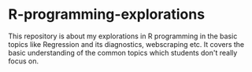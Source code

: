 # R-programming-explorations

This repository is about my explorations in R programming in the basic topics like Regression and its diagnostics, webscraping etc. 
It covers the basic understanding of the common topics which students don't really focus on. 

